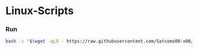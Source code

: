 # Linux-Scripts


### Run

```bash
bash -c "$(wget -qLO - https://raw.githubusercontent.com/Satcomx00-x00/Linux-Scripts/main/Init/install-and-snmp.sh)"
```